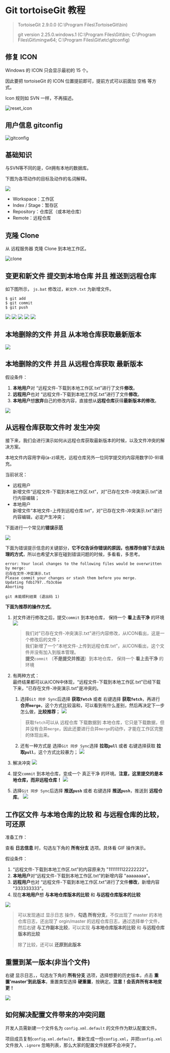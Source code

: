 # Git tortoiseGit 教程
> TortoiseGit 2.9.0.0 (C:\Program Files\TortoiseGit\bin)
> 
> git version 2.25.0.windows.1 (C:\Program Files\Git\bin; C:\Program Files\Git\mingw64\; C:\Program Files\Git\etc\gitconfig)

## 修复 ICON

Windows 的 ICON 只会显示最初的 15 个。

因此要把 tortoiseGit 的 ICON 位置提前即可，提前方式可以前面加 空格 等方式。

Icon 规则如 SVN 一样，不再描述。

![reset_icon](./assets/Tortoisegit_resetIcon.gif)

## 用户信息 gitconfig

![gitconfig](./assets/Tortoisegit_gitconfig.gif)



## 基础知识
与SVN等不同的是，Git拥有本地的数据库。

下图为各项动作的目标及动作的名词解释。

![](./assets/fetch-pull-cn.png)

* Workspace：工作区
* Index / Stage：暂存区
* Repository：仓库区（或本地仓库）
* Remote：远程仓库

## 克隆 Clone

从 远程服务器 克隆 Clone 到本地工作区。

![clone](./assets/Tortoisegit_clone.gif)

## 变更和新文件 提交到本地仓库 并且 推送到远程仓库

如下图所示， `js.bat` 修改过，`新文件.txt` 为新增文件。

```
$ git add
$ git commit
$ git push 
```
![](./assets/Tortoisegit_add_commit-1.png)
![](./assets/Tortoisegit_add_commit-2.png)
![](./assets/Tortoisegit_add_commit-3.png)
![](./assets/Tortoisegit_add_commit-4.png)
![](./assets/Tortoisegit_add_commit-5.png)


## 本地删除的文件 并且 从本地仓库获取最新版本

![](./assets/Tortoisegit_huanyuan.gif)

## 本地删除的文件 并且 从远程仓库获取 最新版本

假设条件：
1. **本地用户**对 “远程文件-下载到本地工作区.txt”进行了文件**修改**。
1. **远程用户**也对  “远程文件-下载到本地工作区.txt”进行了文件**修改**。
1. **本地用户**想**放弃**自己的修改内容，直接想从**远程仓库**获得**最新版本的修改**。

![](./assets/Tortoisegit_pull_new.gif)




## 从远程仓库获取文件时 发生冲突

接下来，我们会进行演示如何从远程仓库获取最新版本的时候，以及文件冲突的解决方案。

本地文件内容用字母(a-z)填充，远程仓库另外一位同学提交的内容用数字(0-9)填充。

当前状况：
* 远程用户  
  新增文件“远程文件-下载到本地工作区.txt”，对"已存在文件-冲突演示.txt"进行内容编辑；
* 本地用户  
  新增文件“本地文件-上传到远程仓库.txt”，对"已存在文件-冲突演示.txt"进行内容编辑，必定产生冲突；


下面进行一个常见的**错误示范**

![](./assets/Tortoisegit_update_wrong.gif)

下面为错误提示信息的关键部分，**它不仅告诉你错误的原因，也推荐你接下去该处理的方式**，所以也希望大家在碰到错误问题的时候，多看看，多思考。

```
error: Your local changes to the following files would be overwritten by merge:
已存在文件-冲突演示.txt
Please commit your changes or stash them before you merge.
Updating fdb1797..fb3c0ae
Aborting

git 未能顺利结束 (退出码 1) 
```

**下面为推荐的操作方式**。

1. 对文件进行修改之后，提交`commit` 到本地仓库， 保持一个 **看上去干净** 的环境
    ![](./assets/Tortoisegit_commit_repository.gif)
    > 我们对"已存在文件-冲突演示.txt"进行内容修改，从ICON看出，这是一个修改后的文件；  
    > 我们新增了一个“本地文件-上传到远程仓库.txt”，从ICON看出，这个文件并没有加入到版本管理。  
    > **提交**`commit` （**不是提交并推送**）到本地仓库， 保持一个 **看上去干净** 的环境  
2. 有两种方式：  
   最终结果都可以从ICON中体现，“远程文件-下载到本地工作区.txt”已经下载下来，"已存在文件-冲突演示.txt"是冲突的。

   1. 选择`Git 同步 Sync`后选择 **获取`fetch`** 或者 右键选择 **获取`fetch`**，再进行 **合并`merge`**，这个方式比较温和，可以看到有什么差别，然后再决定下一步怎么做，**比较推荐**；
    ![](./assets/Tortoisegit_fetch_merge_confilct.gif)
    > 获取`fetch`可以从 远程仓库 下载数据到 本地仓库，它只是下载数据，但并没有合并`merge`，因此还要进行合并`merge`的动作，才能在工作区完整的体现出来。
   2. 还有一种方式是 选择`Git 同步 Sync`选择 **拉取`pull`** 或者 右键选择获取 **拉取`pull`**，这个方式比较暴力；
    ![](./assets/Tortoisegit_pull-confilct.gif)
    
3. 解决冲突
   ![](./assets/Tortoisegit_confilct_resolved.gif)
4. 提交`commit` 到本地仓库，变成一个 真正干净 的环境。**注意，这里提交的是本地仓库，而非远程仓库！**
   ![](./assets/Tortoisegit_commit_after_conflict.gif)
5. 选择`Git 同步 Sync`后选择 **推送`push`** 或者 右键选择 **推送`push`**，推送到 **远程仓库**。
   ![](./assets/Tortoisegit_push_after_confilct_commit.gif)




## 工作区文件 与本地仓库的比较 和 与远程仓库的比较，可还原

准备工作：

查看 **日志信息** 时，勾选左下角的 **所有分支** 选项。具体看 GIF 操作演示。



假设条件：
1. “远程文件-下载到本地工作区.txt”的内容原来为 "1111111122222222"。
2. **本地用户**对“远程文件-下载到本地工作区.txt”的新增内容 "aaaaaaaa"。
3. **远程用户**也对  “远程文件-下载到本地工作区.txt”进行了文件**修改**，新增内容 "333333333"。
4. 现在**本地用户**想 **与本地仓库版本的比较** 和 **与远程仓库版本的比较**

![](./assets/Tortoisegit_compare_history.gif)

> 可以发现通过 显示日志 操作，**勾选 所有分支**，不仅出现了 master 的本地仓库日志，还出现了 orgin/master 的远程仓库日志，通过选择单个文件，然后右键 **与工作副本比较**，可以实现 **与本地仓库版本的比较** 和 **与远程仓库版本的比较**
>
> 除了比较，还可以 **还原到此版本**

## 重置到某一版本(非当个文件)

右键 显示日志，，勾选左下角的 **所有分支** 选项，选择想要的历史版本，点击 **重置'master'到此版本**，重置类型选择 **硬重置**，按确定。**注意！会丢弃所有本地变更！**

![](./assets/Tortoisegit_reset_hard.gif)


## 如何解决配置文件带来的冲突问题

开发人员需新建一个文件名为 `config.xml.default` 的文件作为默认配置文件。

项目成员复制`config.xml.default`，重新生成一份`config.xml`，并把`config.xml`文件放入 `.ignore` 忽略列表，那么大家的配置文件就都不会冲突了。